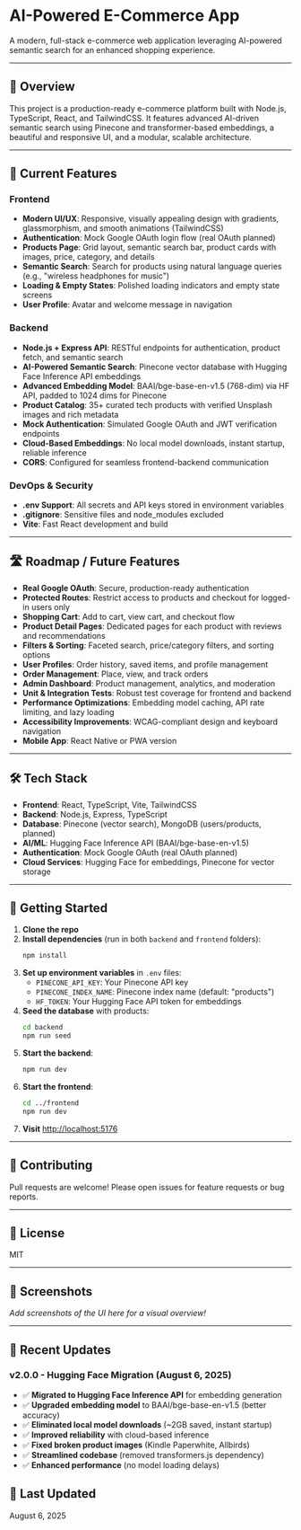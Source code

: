 # AI-Powered E-Commerce App

A modern, full-stack e-commerce web application leveraging AI-powered semantic search for an enhanced shopping experience.

---

## 🚀 Overview
This project is a production-ready e-commerce platform built with Node.js, TypeScript, React, and TailwindCSS. It features advanced AI-driven semantic search using Pinecone and transformer-based embeddings, a beautiful and responsive UI, and a modular, scalable architecture.

---

## 🌟 Current Features

### Frontend
- **Modern UI/UX**: Responsive, visually appealing design with gradients, glassmorphism, and smooth animations (TailwindCSS)
- **Authentication**: Mock Google OAuth login flow (real OAuth planned)
- **Products Page**: Grid layout, semantic search bar, product cards with images, price, category, and details
- **Semantic Search**: Search for products using natural language queries (e.g., "wireless headphones for music")
- **Loading & Empty States**: Polished loading indicators and empty state screens
- **User Profile**: Avatar and welcome message in navigation

### Backend
- **Node.js + Express API**: RESTful endpoints for authentication, product fetch, and semantic search
- **AI-Powered Semantic Search**: Pinecone vector database with Hugging Face Inference API embeddings
- **Advanced Embedding Model**: BAAI/bge-base-en-v1.5 (768-dim) via HF API, padded to 1024 dims for Pinecone
- **Product Catalog**: 35+ curated tech products with verified Unsplash images and rich metadata
- **Mock Authentication**: Simulated Google OAuth and JWT verification endpoints
- **Cloud-Based Embeddings**: No local model downloads, instant startup, reliable inference
- **CORS**: Configured for seamless frontend-backend communication

### DevOps & Security
- **.env Support**: All secrets and API keys stored in environment variables
- **.gitignore**: Sensitive files and node_modules excluded
- **Vite**: Fast React development and build

---

## 🛣️ Roadmap / Future Features
- **Real Google OAuth**: Secure, production-ready authentication
- **Protected Routes**: Restrict access to products and checkout for logged-in users only
- **Shopping Cart**: Add to cart, view cart, and checkout flow
- **Product Detail Pages**: Dedicated pages for each product with reviews and recommendations
- **Filters & Sorting**: Faceted search, price/category filters, and sorting options
- **User Profiles**: Order history, saved items, and profile management
- **Order Management**: Place, view, and track orders
- **Admin Dashboard**: Product management, analytics, and moderation
- **Unit & Integration Tests**: Robust test coverage for frontend and backend
- **Performance Optimizations**: Embedding model caching, API rate limiting, and lazy loading
- **Accessibility Improvements**: WCAG-compliant design and keyboard navigation
- **Mobile App**: React Native or PWA version

---

## 🛠️ Tech Stack
- **Frontend**: React, TypeScript, Vite, TailwindCSS
- **Backend**: Node.js, Express, TypeScript
- **Database**: Pinecone (vector search), MongoDB (users/products, planned)
- **AI/ML**: Hugging Face Inference API (BAAI/bge-base-en-v1.5)
- **Authentication**: Mock Google OAuth (real OAuth planned)
- **Cloud Services**: Hugging Face for embeddings, Pinecone for vector storage

---

## 📝 Getting Started

1. **Clone the repo**
2. **Install dependencies** (run in both `backend` and `frontend` folders):
   ```bash
   npm install
   ```
3. **Set up environment variables** in `.env` files:
   - `PINECONE_API_KEY`: Your Pinecone API key
   - `PINECONE_INDEX_NAME`: Pinecone index name (default: "products")
   - `HF_TOKEN`: Your Hugging Face API token for embeddings
4. **Seed the database** with products:
   ```bash
   cd backend
   npm run seed
   ```
5. **Start the backend**:
   ```bash
   npm run dev
   ```
6. **Start the frontend**:
   ```bash
   cd ../frontend
   npm run dev
   ```
7. **Visit** [http://localhost:5176](http://localhost:5176)

---

## 🤝 Contributing
Pull requests are welcome! Please open issues for feature requests or bug reports.

---

## 📄 License
MIT

---

## 👀 Screenshots
*Add screenshots of the UI here for a visual overview!*

---

## 🔄 Recent Updates

### v2.0.0 - Hugging Face Migration (August 6, 2025)
- ✅ **Migrated to Hugging Face Inference API** for embedding generation
- ✅ **Upgraded embedding model** to BAAI/bge-base-en-v1.5 (better accuracy)
- ✅ **Eliminated local model downloads** (~2GB saved, instant startup)
- ✅ **Improved reliability** with cloud-based inference
- ✅ **Fixed broken product images** (Kindle Paperwhite, Allbirds)
- ✅ **Streamlined codebase** (removed transformers.js dependency)
- ✅ **Enhanced performance** (no model loading delays)

## 📅 Last Updated
August 6, 2025
